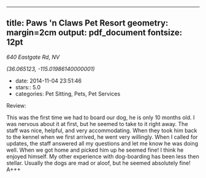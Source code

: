 
---
title: Paws 'n Claws Pet Resort
geometry: margin=2cm
output: pdf_document
fontsize: 12pt
---

_640 Eastgate Rd_, _NV_

*(36.065123, -115.01986140000001)*

- date: 2014-11-04 23:51:46
- stars:: 5.0
-  categories: Pet Sitting, Pets, Pet Services

Review:

This was the first time we had to board our dog, he is only 10 months old.  I was nervous about it at first, but he seemed to take to it right away.  The staff was nice, helpful, and very accommodating.  When they took him back to the kennel when we first arrived, he went very willingly.  When I called for updates, the staff answered all my questions and let me know he was doing well.  When we got home and picked him up he seemed fine!  I think he enjoyed himself.  My other experience with dog-boarding has been less then stellar.  Usually the dogs are mad or aloof, but he seemed absolutely fine!  A+++

